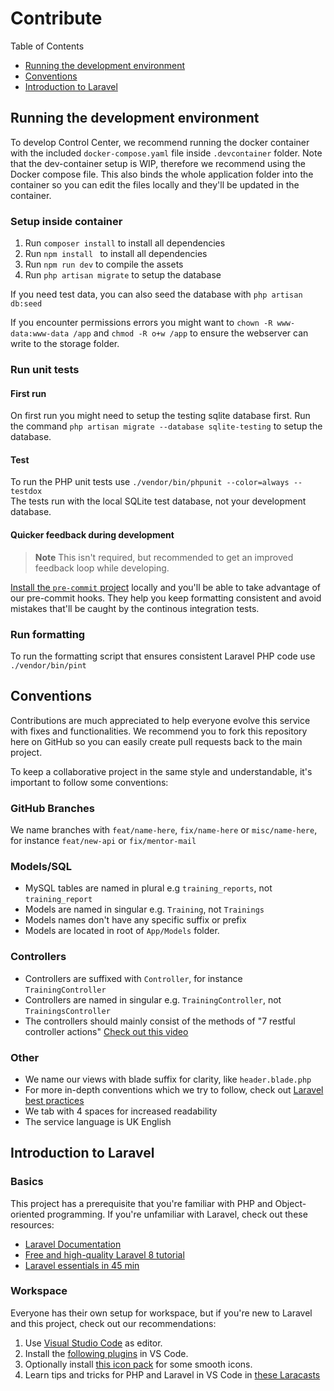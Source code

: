 # Contribute

Table of Contents
- [Running the development environment](#running-the-development-environment)
- [Conventions](#conventions)
- [Introduction to Laravel](#introduction-to-laravel)

## Running the development environment

To develop Control Center, we recommend running the docker container with the included `docker-compose.yaml` file inside `.devcontainer` folder. Note that the dev-container setup is WIP, therefore we recommend using the Docker compose file. This also binds the whole application folder into the container so you can edit the files locally and they'll be updated in the container.

### Setup inside container

1. Run `composer install` to install all dependencies
2. Run `npm install ` to install all dependencies
3. Run `npm run dev` to compile the assets
4. Run `php artisan migrate` to setup the database

If you need test data, you can also seed the database with `php artisan db:seed`

If you encounter permissions errors you might want to `chown -R www-data:www-data /app` and `chmod -R o+w /app` to ensure the webserver can write to the storage folder.

### Run unit tests

#### First run

On first run you might need to setup the testing sqlite database first.
Run the command `php artisan migrate --database sqlite-testing` to setup the database.

#### Test

To run the PHP unit tests use `./vendor/bin/phpunit --color=always --testdox`\
The tests run with the local SQLite test database, not your development database.

#### Quicker feedback during development

> **Note**
> This isn't required, but recommended to get an improved feedback loop while developing.

[Install the `pre-commit` project](https://pre-commit.com/#install) locally and you'll be able to take advantage of our pre-commit hooks.
They help you keep formatting consistent and avoid mistakes that'll be caught by the continous integration tests.

### Run formatting

To run the formatting script that ensures consistent Laravel PHP code use `./vendor/bin/pint`


## Conventions

Contributions are much appreciated to help everyone evolve this service with fixes and functionalities. We recommend you to fork this repository here on GitHub so you can easily create pull requests back to the main project.

To keep a collaborative project in the same style and understandable, it's important to follow some conventions:

### GitHub Branches
We name branches with `feat/name-here`, `fix/name-here` or `misc/name-here`, for instance `feat/new-api` or `fix/mentor-mail`

### Models/SQL
* MySQL tables are named in plural e.g `training_reports`, not `training_report`
* Models are named in singular e.g. `Training`, not `Trainings`
* Models names don't have any specific suffix or prefix
* Models are located in root of `App/Models` folder.

### Controllers
* Controllers are suffixed with `Controller`, for instance `TrainingController`
* Controllers are named in singular e.g. `TrainingController`, not `TrainingsController`
* The controllers should mainly consist of the methods of "7 restful controller actions" [Check out this video](https://laracasts.com/series/laravel-6-from-scratch/episodes/21?autoplay=true)

### Other
* We name our views with blade suffix for clarity, like `header.blade.php`
* For more in-depth conventions which we try to follow, check out [Laravel best practices](https://github.com/alexeymezenin/laravel-best-practices/blob/master/README.md#contents)
* We tab with 4 spaces for increased readability
* The service language is UK English

## Introduction to Laravel

### Basics
This project has a prerequisite that you're familiar with PHP and Object-oriented programming. If you're unfamiliar with Laravel, check out these resources:

* [Laravel Documentation](https://laravel.com/docs)
* [Free and high-quality Laravel 8 tutorial](https://laracasts.com/series/laravel-8-from-scratch)
* [Laravel essentials in 45 min](https://www.youtube.com/watch?v=ubfxi21M1vQ)

### Workspace
Everyone has their own setup for workspace, but if you're new to Laravel and this project, check out our recommendations:

1. Use [Visual Studio Code](https://code.visualstudio.com/) as editor.
2. Install the [following plugins](https://medium.com/@rohan_krishna/how-to-setup-visual-studio-code-for-laravel-php-276643c3013c) in VS Code.
3. Optionally install [this icon pack](https://marketplace.visualstudio.com/items?itemName=PKief.material-icon-theme) for some smooth icons.
4. Learn tips and tricks for PHP and Laravel in VS Code in [these Laracasts](https://laracasts.com/series/visual-studio-code-for-php-developers/)